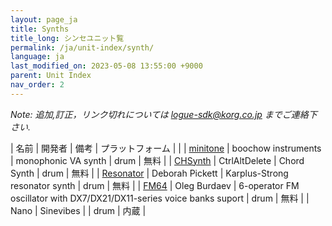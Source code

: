 ```yaml
---
layout: page_ja
title: Synths
title_long: シンセユニット覧
permalink: /ja/unit-index/synth/
language: ja
last_modified_on: 2023-05-08 13:55:00 +9000
parent: Unit Index
nav_order: 2
---
```


_Note: 追加,訂正，リンク切れについては logue-sdk@korg.co.jp までご連絡下さい._

| 名前 | 開発者 | 備考 | プラットフォーム | |
| [minitone](https://boochow.gumroad.com/l/minitone) | boochow instruments | monophonic VA synth | drum | 無料 |
| [CHSynth](https://ctrl-alt-delete.co.uk/wp/free-korg-drumlogue-synth/) | CtrlAltDelete | Chord Synth | drum | 無料 |
| [Resonator](https://www.icemoonprison.com/blog/?p=780) | Deborah Pickett | Karplus-Strong resonator synth | drum | 無料 |
| [FM64](https://github.com/dukesrg/logue-sdk) | Oleg Burdaev | 6-operator FM oscillator with DX7/DX21/DX11-series voice banks suport | drum | 無料 |
| Nano | Sinevibes |             | drum | 内蔵 |

